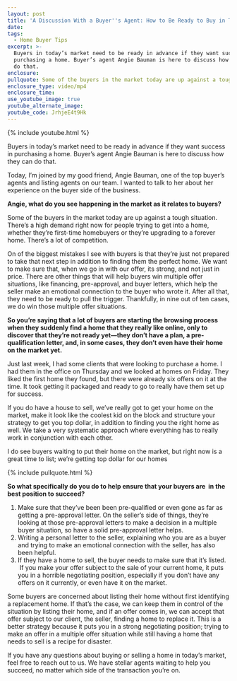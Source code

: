 ```yaml
---
layout: post
title: 'A Discussion With a Buyer''s Agent: How to Be Ready to Buy in This Market'
date:
tags:
  - Home Buyer Tips
excerpt: >-
  Buyers in today’s market need to be ready in advance if they want success in
  purchasing a home. Buyer’s agent Angie Bauman is here to discuss how they can
  do that.
enclosure:
pullquote: Some of the buyers in the market today are up against a tough situation.
enclosure_type: video/mp4
enclosure_time:
use_youtube_image: true
youtube_alternate_image:
youtube_code: JrhjeE4t9Hk
---
```


{% include youtube.html %}

Buyers in today’s market need to be ready in advance if they want success in purchasing a home. Buyer’s agent Angie Bauman is here to discuss how they can do that.

Today, I’m joined by my good friend, Angie Bauman, one of the top buyer’s agents and listing agents on our team. I wanted to talk to her about her experience on the buyer side of the business.

**Angie, what do you see happening in the market as it relates to buyers?**

Some of the buyers in the market today are up against a tough situation. There’s a high demand right now for people trying to get into a home, whether they’re first-time homebuyers or they’re upgrading to a forever home. There’s a lot of competition.

On of the biggest mistakes I see with buyers is that they’re just not prepared to take that next step in addition to finding them the perfect home. We want to make sure that, when we go in with our offer, its strong, and not just in price. There are other things that will help buyers win multiple offer situations, like financing, pre-approval, and buyer letters, which help the seller make an emotional connection to the buyer who wrote it. After all that, they need to be ready to pull the trigger. Thankfully, in nine out of ten cases, we do win those multiple offer situations.

**So you’re saying that a lot of buyers are starting the browsing process when they suddenly find a home that they really like online, only to discover that they’re not ready yet—they don’t have a plan, a pre-qualification letter, and, in some cases, they don’t even have their home on the market yet.**

Just last week, I had some clients that were looking to purchase a home. I had them in the office on Thursday and we looked at homes on Friday. They liked the first home they found, but there were already six offers on it at the time. It took getting it packaged and ready to go to really have them set up for success.

If you do have a house to sell, we’ve really got to get your home on the market, make it look like the coolest kid on the block and structure your strategy to get you top dollar, in addition to finding you the right home as well. We take a very systematic approach where everything has to really work in conjunction with each other.

I do see buyers waiting to put their home on the market, but right now is a great time to list; we’re getting top dollar for our homes

{% include pullquote.html %}

**So what specifically do you do to help ensure that your buyers are &nbsp;in the best position to succeed?**

1. Make sure that they’ve been been pre-qualified or even gone as far as getting a pre-approval letter. On the seller’s side of things, they’re looking at those pre-approval letters to make a decision in a multiple buyer situation, so have a solid pre-approval letter helps.
2. Writing a personal letter to the seller, explaining who you are as a buyer and trying to make an emotional connection with the seller, has also been helpful.
3. If they have a home to sell, the buyer needs to make sure that it’s listed. &nbsp;If you make your offer subject to the sale of your current home, it puts you in a horrible negotiating position, especially if you don’t have any offers on it currently, or even have it on the market.

Some buyers are concerned about listing their home without first identifying a replacement home. If that’s the case, we can keep them in control of the situation by listing their home, and if an offer comes in, we can accept that offer subject to our client, the seller, finding a home to replace it. This is a better strategy because it puts you in a strong negotiating position; trying to make an offer in a multiple offer situation while still having a home that needs to sell is a recipe for disaster.

If you have any questions about buying or selling a home in today’s market, feel free to reach out to us. We have stellar agents waiting to help you succeed, no matter which side of the transaction you’re on.<br>&nbsp;